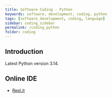 ```yaml
---
title: Software Coding - Python
keywords: software, development, coding, python
tags: [software_development, coding, language]
sidebar: coding_sidebar
permalink: /coding_python
folder: coding
---
```


## Introduction

Latest Python version 3.14.

## Online IDE

- [Repl.it](https://repl.it)